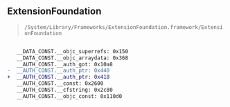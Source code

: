 ## ExtensionFoundation

> `/System/Library/Frameworks/ExtensionFoundation.framework/ExtensionFoundation`

```diff

   __DATA_CONST.__objc_superrefs: 0x150
   __DATA_CONST.__objc_arraydata: 0x368
   __AUTH_CONST.__auth_got: 0x10a8
-  __AUTH_CONST.__auth_ptr: 0x440
+  __AUTH_CONST.__auth_ptr: 0x418
   __AUTH_CONST.__const: 0x2600
   __AUTH_CONST.__cfstring: 0x2c80
   __AUTH_CONST.__objc_const: 0x110d0

```
